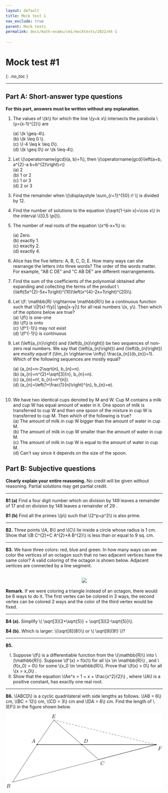 ```yaml
---
layout: default
title: Mock test 1
nav_exclude: true
parent: Mock tests
permalink: docs/math-exams/cmi/mocktests/2022/mt-1

---
```



#  Mock test #1
{: .no_toc }

---


<!---### Instructions

- You are responsible for keeping time. Email all your solutions by 17:05 Hrs IST.
- Write your answers with a dark pen on white paper.
- Find an email from me with the subject line 'CMI Tomato: First mock test of 2022'. Send your solutions (images) as replies to this email.
- Adjust/Reduce the resolution of the camera so that each image is less than 500 KB in size.
- As per the rules of CMI entrance exam, a simple calculator may be used.
- Total marks: 100 (10x4=40 for Part A + 6x10=60 for Part B)
{: .bg-grey-lt-000 .p-6 }


**For students who miss the live test**<br>
Self-administer the mock test and email your solutions before 5 March, 23:59 Hrs IST. Your solutions will be evaluated
but marks won't be counted for official use in the future. Solutions submitted after 5 March, 23:59 Hrs will not be evaluated.
{: .bg-grey-lt-000 .p-6 }

---
--->

## Part A: Short-answer type questions

**For this part, answers must be written without any explanation.**



<ol>


<li>
<p>
The values of \(k\) for which the line \(y=k x\) intersects the parabola \(y=(x-1)^{2}\) are
</p>
<p>
(a) \(k \geq-4\).<br>
(b) \(k \leq 0 \).<br>
(c) \(-4 \leq k \leq 0\).<br>
(d) \(k \geq 0\) or \(k \leq-4\).<br>
</p>
</li>


<!--
Answer: d
Equating $k x=(x-1)^{2}$, we get $x^{2}-(k+2) x+1=0$. The discriminant is $(k+2)^{2}-4=k(k+4) \geq 0$ for $k \geq 0$ or $k \leq-4$.
-->

<li>
<p>
Let \(\operatorname{gcd}(a, b)=1\), then \(\operatorname{gcd}\left(a+b, a^{2}-a b+b^{2}\right)=\)<br>
(a) 2<br>
(b) 1 or 2<br>
(c) 1 or 3<br>
(d) 2 or 3<br>
</p>
</li>

<!--
Ans:(c) 2022 Madhava
-->

<li><p>Find the remainder when \(\displaystyle \sum_{r=1}^{50} r! \) is divided by 12.</p></li>



<li>
<p>
Find the number of solutions to the equation \(\sqrt{1-\sin x}=\cos x\) in the interval \([0,5 \pi]\).
</p>
</li>



<!--
Answer: B
Squaring both sides we get $1-\sin x=1-\sin ^{2} x$ and thus $\sin x=0$ or $\sin x=1$. In $[0,5 \pi]$, we then have $x=0, \pi, 2 \pi, 3 \pi, 4 \pi, \pi / 2,5 \pi / 2,7 \pi / 2$. We need to reject the values $\pi, 3 \pi, 5 \pi$ as in these cases LHS $=1$ and RHS $=-1$. Hence number of solutions is 6 .
-->

<li>
<p>
The number of real roots of the equation \(x^6-x+1\) is:
</p>
<p>
(a) Zero.<br>
(b) exactly 1.<br>
(c) exactly 2.<br>
(d) exactly 4.<br>
</p>

</li>

<li>
<p>
Alice has the five letters: A, B, C, D, E. How many ways can she rearrange the letters into three words? The order of the words matter. For example, "AB C DE" and "C AB DE" are different rearrangements.
</p>
</li>





<li>
<p>
Find the sum of the coefficients of the polynomial obtained after expanding and collecting the terms of the product \(\left(5x^{2}-5x+1\right)^{10}\left(x^{4}-2x+1\right)^{20}\).
</p>
</li>


<li>
<p>
Let \(f: \mathbb{R} \rightarrow \mathbb{R}\) be a continuous function such that \(|f(x)-f(y)| \geq|x-y|\) for all real numbers \(x, y\). Then which
of the options below are true?<br>
(a) \(f\) is one-one<br>
(b) \(f\) is onto<br>
(c) \(f^{-1}\) may not exist<br>
(d) \(f^{-1}\) is continuous<br>
</p>
</li>

<!--
Ans: (b), (c),(d).
-->







<li>
<p>


Let \(\left\{a_{n}\right\}\) and \(\left\{b_{n}\right\}\) be two sequences of non-zero real numbers. We say that \(\left\{a_{n}\right\}\) and \(\left\{b_{n}\right\}\) are <i>mostly equal</i> if \(\lim_{n \rightarrow \infty} \frac{a_{n}}{b_{n}}=1\). Which of the following sequences are mostly equal?<br>

(a) \(a_{n}=n-2\sqrt{n}, b_{n}=n\).<br>
(b) \(a_{n}=n^{2}+\sqrt[3]{n}, b_{n}=n\).<br>
(c) \(a_{n}=n!, b_{n}=n^{n}\).<br>
(d) \(a_{n}=\left(1+\frac{1}{n}\right)^{n}, b_{n}=e\).<br>
<br>
</p>
</li>

<!--Ans: (a),(d).-->



<li>
We have two identical cups denoted by M and W. Cup M contains a milk and cup W has equal amount of water in it. One spoon of milk is 
transferred to cup W and then one spoon of the mixture in cup W is transferred to cup M. Then which of the following is true?<br>
(a) The amount of milk in cup W bigger than the amount of water in cup M.<br>
(b) The amount of milk in cup W smaller than the amount of water in cup M.<br>
(c) The amount of milk in cup W is equal to the amount of water in cup M.<br>
(d) Can't say since it depends on the size of the spoon.<br>
</li>


<!--
Ans:(c) 2021 Madhava
-->








</ol>


## Part B: Subjective questions

**Clearly explain your entire reasoning.** No credit will be given without reasoning. Partial solutions may get partial credit.


---


<p><b>B1 (a)</b> Find a four digit number which on division by 149 leaves a remainder of 17 and on division by 148 leaves a remainder of 29 .
</p>

<p><b>B1 (b)</b> Find all the primes \(p\)  such that \(2^p+p^2\) is also prime.
</p>

---

<p>
<b>B2.</b>  
Three points \(A, B\) and \(C\) lie inside a circle whose radius is 1 cm. Show that \(B C^{2}+C A^{2}+A B^{2}\) is less than or equal to 9 sq. cm.
</p>

---

<p>
<b>B3.</b> We have three colors: red, blue and green. In how many ways can we color the vertices of an octagon such that no two adjacent vertices have
the same color? A valid coloring of the octagon is shown below. Adjacent vertices are connected by a line segment.</p>


<p style="text-align:center">
<br><img src="/assets/images/001_22_b3_octagon_coloring.png"/>
</p>


<p><b>Remark.</b> If we were coloring a triangle instead of an octagon, there would be 6 ways to do it. The first vertex can be colored in 3 ways, the second vertex can
be colored 2 ways and the color of the third vertex would be fixed.</p>


---


<!--
https://sumo.stanford.edu/pdfs/smt2021/guts-solutions.pdf
-->


<p>
<b>B4 (a).</b> Simplify \( \sqrt[3]{2+\sqrt{5}} + \sqrt[3]{2-\sqrt{5}}\).
</p>


<p>
<b>B4 (b).</b> Which is larger: \(\sqrt[8]{8!}\) or \( \sqrt[9]{9!} \)?
</p>


<!--
<p>
<b>B4 (b).</b> Consider the following polynomial where \(a_1,\ldots,a_n\) are distinct integers.
\[ r(x) =  \left(x-a_{1}\right)^{2}\left(x-a_{2}\right)^{2}\left(x-a_{3}\right)^{2} \ldots \left(x-a_{n}\right)^{2}+1 \]
Prove that \(r(x)\) cannot be written as the product of two other polynomials with integral coefficients.
</p>
-->

---

<p>
<b>B5.</b>
<ol type="I">
<li> Suppose \(f\) is a differentiable function from the \(\mathbb{R}\) into \(\mathbb{R}\). Suppose \(f'(x) > f(x)\) for all \(x \in \mathbb{R}\) , and \(f(x_0) = 0\) for some \(x_0 \in \mathbb{R}\). Prove that \(f(x) > 0\) for all \(x > x_0\) .</li>
<li> Show that the equation \(Ae^x = 1 + x + \frac{x^2}{2}\) , where \(A\) is a positive constant, has exactly one real root.</li>
</ol>
</p>

---


<p>
<b>B6.</b> \(ABCD\) is a cyclic quadrilateral with side lengths as follows.  \(AB = 6\) cm,
\(BC = 12\) cm, \(CD = 3\) cm and \(DA = 6\) cm. Find the length of \(EF\)
in the figure shown below.
</p>

<p style="text-align:center">
<img src="/assets/images/mt7_cyclic.png"/>
</p>

<!---
From MT7 last time. SMT. Ans = 10\sqrt{2}. Use similar triangles.
--->

